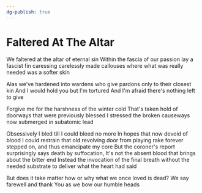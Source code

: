 ```yaml
---
dg-publish: true
---
```

# Faltered At The Altar

We faltered at the altar of eternal sin
Within the fascia of our passion lay a fascist fin
caressing carelessly made callouses where what was really needed was a softer skin

Alas we've hardened into wardens who give pardons only to their closest kin
And I would hold you but I'm tortured
And I'm afraid there's nothing left to give

Forgive me for the harshness of the winter cold
That's taken hold of doorways that were previously blessed
I stressed the broken causeways now submerged in subatomic lead

Obsessively I bled till I could bleed no more
In hopes that now devoid of blood I could restrain that old revolving door from playing rake forever stepped on, and thus emancipate my core
But the coroner's report surprisingly says death by suffocation,
It's not the absent blood that brings about the bitter end
Instead the invocation of the final breath without the needed substrate to deliver what the heart had said

But does it take matter how or why what we once loved is dead?
We say farewell and thank You as we bow our humble heads